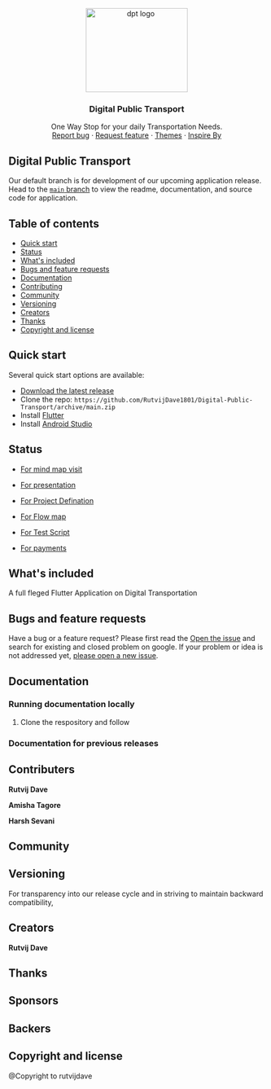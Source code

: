<p align="center">
  <a href="https://getbootstrap.com/">
    <img src="https://thumbs.dreamstime.com/b/big-bus-logo-silhouette-graphic-vector-perfect-icon-etc-183420504.jpg" alt="dpt logo" width="200" height="165">
  </a>
</p>

<h3 align="center">Digital Public Transport</h3>

<p align="center">
  One Way Stop for your daily Transportation Needs.
  <br>
  <a href="https://github.com/RutvijDave1801/Digital-Public-Transport/issues/new">Report bug</a>
  ·
  <a href="https://github.com/twbs/bootstrap/issues/new?template=feature_request.md">Request feature</a>
  ·
  <a href="https://themes.getbootstrap.com/">Themes</a>
  ·
  <a href="https://blog.getbootstrap.com/">Inspire By</a>
</p>


## Digital Public Transport

Our default branch is for development of our upcoming application release. Head to the [`main` branch](https://github.com/RutvijDave1801/Digital-Public-Transport) to view the readme, documentation, and source code for application.


## Table of contents

- [Quick start](#quick-start)
- [Status](#status)
- [What's included](#whats-included)
- [Bugs and feature requests](#bugs-and-feature-requests)
- [Documentation](#documentation)
- [Contributing](#contributing)
- [Community](#community)
- [Versioning](#versioning)
- [Creators](#creators)
- [Thanks](#thanks)
- [Copyright and license](#copyright-and-license)


## Quick start

Several quick start options are available:

- [Download the latest release](https://drive.google.com/file/d/1lQ5HX54YOkKgo4YT40ExN0aMGZ1uvi7a/view?usp=sharing)
- Clone the repo: `https://github.com/RutvijDave1801/Digital-Public-Transport/archive/main.zip`
- Install [Flutter](https://flutter.dev/docs/get-started/install/windows)
- Install [Android Studio](https://developer.android.com/studio)





## Status
- [For mind map visit](https://whimsical.com/digital-public-transport-W4aTe1MnoEysEbW6czPXs9)

- [For presentation](https://docs.google.com/presentation/d/1Kgt_z96ROxdYLAGpXpkVbMjIKLwaB3Bd/edit#slide=id.p1)

- [For Project Defination](https://drive.google.com/drive/folders/1bQPYklf37567hBk2GpU83N8Mfn1A9b8C)

- [For Flow map](https://drive.google.com/file/d/1uuiqRvppiGtxuyjWQ7DXqr7w7MhFl4PB/view?usp=sharing)
 
- [For Test Script](https://github.com/RutvijDave1801/Digital-Public-Transport/blob/main/first_test.py)
 
- [For payments](https://razorpay.com/docs/payment-gateway/flutter-integration/)
 


## What's included

A full fleged Flutter Application on Digital Transportation

## Bugs and feature requests

Have a bug or a feature request? Please first read the [Open the issue](https://github.com/RutvijDave1801/Digital-Public-Transport/issues/new) and search for existing and closed problem on google. If your problem or idea is not addressed yet, [please open a new issue](https://github.com/RutvijDave1801/Digital-Public-Transport/issues/new).


## Documentation


### Running documentation locally

1. Clone the respository and follow

### Documentation for previous releases


## Contributers
**Rutvij Dave**

**Amisha Tagore**

**Harsh Sevani**


## Community



## Versioning

For transparency into our release cycle and in striving to maintain backward compatibility,


## Creators

**Rutvij Dave**

## Thanks


## Sponsors


## Backers


## Copyright and license
@Copyright to rutvijdave

